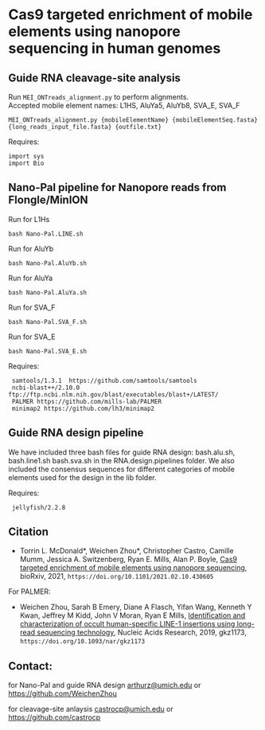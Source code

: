 # Cas9 targeted enrichment of mobile elements using nanopore sequencing in human genomes

## Guide RNA cleavage-site analysis

Run `MEI_ONTreads_alignment.py` to perform alignments.  
Accepted mobile element names: L1HS, AluYa5, AluYb8, SVA_E, SVA_F
```
MEI_ONTreads_alignment.py {mobileElementName} {mobileElementSeq.fasta} {long_reads_input_file.fasta} {outfile.txt}
```

Requires: 
```
import sys 
import Bio
```

## Nano-Pal pipeline for Nanopore reads from Flongle/MinION 

Run for L1Hs
```
bash Nano-Pal.LINE.sh
```

Run for AluYb
```
bash Nano-Pal.AluYb.sh
```

Run for AluYa
```
bash Nano-Pal.AluYa.sh
```

Run for SVA_F
```
bash Nano-Pal.SVA_F.sh
```

Run for SVA_E
```
bash Nano-Pal.SVA_E.sh
```

Requires:
```
 samtools/1.3.1  https://github.com/samtools/samtools
 ncbi-blast++/2.10.0  ftp://ftp.ncbi.nlm.nih.gov/blast/executables/blast+/LATEST/
 PALMER https://github.com/mills-lab/PALMER
 minimap2 https://github.com/lh3/minimap2
```

## Guide RNA design pipeline

We have included three bash files for guide RNA design: bash.alu.sh, bash.line1.sh bash.sva.sh in the RNA.design.pipelines folder. 
We also included the consensus sequences for different categories of mobile elements used for the design in the lib folder.

Requires:
```
 jellyfish/2.2.8
```

## Citation

* Torrin L. McDonald*,  Weichen Zhou*,  Christopher Castro,  Camille Mumm,  Jessica A. Switzenberg,  Ryan E. Mills,  Alan P. Boyle,
[Cas9 targeted enrichment of mobile elements using nanopore sequencing](https://www.biorxiv.org/content/10.1101/2021.02.10.430605v1), 
bioRxiv, 2021, `https://doi.org/10.1101/2021.02.10.430605`

For PALMER:
* Weichen Zhou, Sarah B Emery, Diane A Flasch, Yifan Wang, Kenneth Y Kwan, Jeffrey M Kidd, John V Moran, Ryan E Mills,
[Identification and characterization of occult human-specific LINE-1 insertions using long-read sequencing technology](https://academic.oup.com/nar/advance-article/doi/10.1093/nar/gkz1173/5680708), 
Nucleic Acids Research, 2019, gkz1173, `https://doi.org/10.1093/nar/gkz1173`

## Contact:

for Nano-Pal and guide RNA design arthurz@umich.edu or https://github.com/WeichenZhou

for cleavage-site anlaysis castrocp@umich.edu or https://github.com/castrocp
